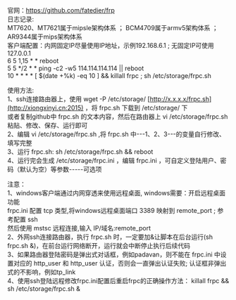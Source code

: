 官网：https://github.com/fatedier/frp  <br>
日志记录: <br>
MT7620、MT7621属于mipsle架构体系 ； BCM4709属于armv5架构体系 ； AR9344属于mips架构体系<br>
客户端配置：内网固定IP尽量使用IP地址，示例192.168.6.1 ; 无固定IP可使用 127.0.0.1  <br>
6 5 1,15 * * reboot <br>
5 5 */2 * * ping -c2 -w5 114.114.114.114 || reboot <br>
10 * * * * [ $(date +%k) -eq 10 ] && killall frpc ; sh /etc/storage/frpc.sh <br>

使用方法: <br>
1、ssh连接路由器上，使用 wget -P /etc/storage/ [http://x.x.x.x/frpc.sh](http://xiongxinyi.cn:2015) ，将 frpc.sh 下载到 /etc/storage/ 下 <br>
   或者复制github中 frpc.sh 的文本内容，然后在路由器上 vi /etc/storage/frpc.sh 粘贴、修改、保存、运行即可  <br>
2、编辑 vi /etc/storage/frpc.sh ,将 frpc.sh 中---1、2、3---的变量自行修改、填写完整 <br>
3、运行 frpc.sh: sh /etc/storage/frpc.sh && reboot <br>
4、运行完会生成 /etc/storage/frpc.ini ，编辑 frpc.ini ，可自定义登陆用户、密码（默认为空）等参数-----可选项 <br>

注意： <br>
1、windows客户端通过内网穿透来使用远程桌面, windows需要：开启远程桌面功能  <br>
frpc.ini 配置 tcp 类型,将windows远程桌面端口 3389 映射到 remote_port ; 参考配置 ssh <br>
然后使用 mstsc 远程连接,输入 IP/域名:remote_port  <br>
2、外网ssh连接路由器，执行 frpc.sh 时，一定要加&让脚本在后台运行(sh frpc.sh &)，在前台运行网络断开，运行就会中断停止执行后续代码 <br>
3、如果路由器登陆密码是弹出式对话框，例如padavan，则不能在 frpc.ini 中设置对应的 http_user 和 http_user 认证，否则会一直弹出认证失败; 认证框非弹出式的不影响，例如tp_link <br>
4、使用ssh登陆远程修改frpc.ini配置后重启frpc的正确操作方法： killall frpc && sh /etc/storage/frpc.sh &  <br>
